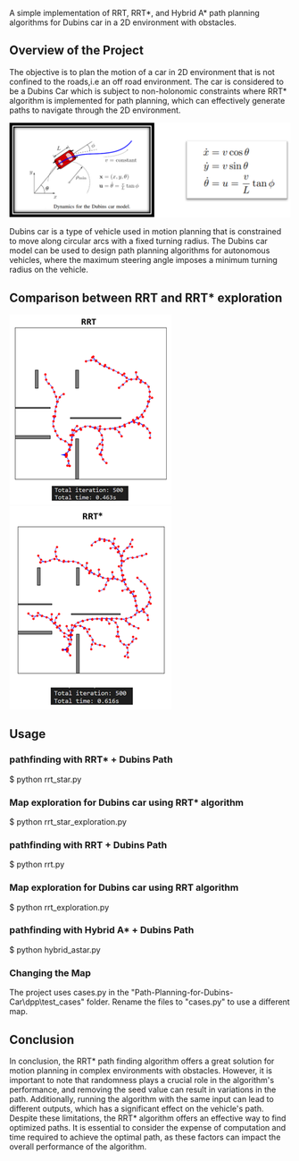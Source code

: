 A simple implementation of RRT, RRT*, and Hybrid A* path planning algorithms for Dubins car in a 2D environment with obstacles. 

## Overview of the Project

The objective is to plan the motion of a car in 2D environment that is not confined to the roads,i.e an off road environment. The car is considered to be a Dubins Car which is subject to non-holonomic constraints where RRT* algorithm is implemented for path planning, which can effectively generate paths to navigate through the 2D environment.

![alt text](https://github.com/Kalpit-Vadnerkar/Path-Planning-for-Dubins-Car/blob/master/Picture1.png?raw=true)

Dubins car is a type of vehicle used in motion planning that is constrained to move along circular arcs with a fixed turning radius. The Dubins car model can be used to design path planning algorithms for autonomous vehicles, where the maximum steering angle imposes a minimum turning radius on the vehicle.

## Comparison between RRT and RRT* exploration

![alt text](https://github.com/Kalpit-Vadnerkar/Path-Planning-for-Dubins-Car/blob/master/RRT.png?raw=true)          ![alt text](https://github.com/Kalpit-Vadnerkar/Path-Planning-for-Dubins-Car/blob/master/RRT_Star.png?raw=true)

## Usage

### pathfinding with RRT* + Dubins Path
$ python rrt_star.py

### Map exploration for Dubins car using RRT* algorithm
$ python rrt_star_exploration.py

### pathfinding with RRT + Dubins Path
$ python rrt.py

### Map exploration for Dubins car using RRT algorithm
$ python rrt_exploration.py

### pathfinding with Hybrid A* + Dubins Path
$ python hybrid_astar.py

### Changing the Map
The project uses cases.py in the "Path-Planning-for-Dubins-Car\dpp\test_cases" folder. Rename the files to "cases.py" to use a different map.

## Conclusion
In conclusion, the RRT* path finding algorithm offers a great solution for motion planning in complex environments with obstacles. However, it is important to note that randomness plays a crucial role in the algorithm's performance, and removing the seed value can result in variations in the path. Additionally, running the algorithm with the same input can lead to different outputs, which has a significant effect on the vehicle's path. Despite these limitations, the RRT* algorithm offers an effective way to find optimized paths. It is essential to consider the expense of computation and time required to achieve the optimal path, as these factors can impact the overall performance of the algorithm.

